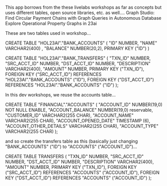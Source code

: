 

This app borrows from the these livelabs workshops as far as concepts but uses different tables, open source libraries, etc. as well....
Graph Studio: Find Circular Payment Chains with Graph Queries in Autonomous Database
Explore Operational Property Graphs in 23ai

These are two tables used in workshop...

CREATE TABLE "HOL23AI"."BANK_ACCOUNTS" (
"ID" NUMBER,
"NAME" VARCHAR2(400) ,
"BALANCE" NUMBER(20,2),
PRIMARY KEY ("ID")
)

CREATE TABLE "HOL23AI"."BANK_TRANSFERS" (
"TXN_ID" NUMBER,
"SRC_ACCT_ID" NUMBER,
"DST_ACCT_ID" NUMBER,
"DESCRIPTION" VARCHAR2(400),
"AMOUNT" NUMBER,
PRIMARY KEY ("TXN_ID"),
FOREIGN KEY ("SRC_ACCT_ID") REFERENCES "HOL23AI"."BANK_ACCOUNTS" ("ID"),
FOREIGN KEY ("DST_ACCT_ID") REFERENCES "HOL23AI"."BANK_ACCOUNTS" ("ID")
);


In this dev workshops, we reuse the accounts table...

CREATE TABLE "FINANCIAL"."ACCOUNTS"
(
"ACCOUNT_ID" NUMBER(19,0) NOT NULL ENABLE,
"ACCOUNT_BALANCE" NUMBER(19,0) reservable,
"CUSTOMER_ID" VARCHAR2(255 CHAR),
"ACCOUNT_NAME" VARCHAR2(255 CHAR),
"ACCOUNT_OPENED_DATE" TIMESTAMP (6),
"ACCOUNT_OTHER_DETAILS" VARCHAR2(255 CHAR),
"ACCOUNT_TYPE" VARCHAR2(255 CHAR)
);

and so create the transfers table as this (basically just changing "BANK_ACCOUNTS" ("ID") to "ACCOUNTS" ("ACCOUNT_ID")...

CREATE TABLE TRANSFERS (
"TXN_ID" NUMBER,
"SRC_ACCT_ID" NUMBER,
"DST_ACCT_ID" NUMBER,
"DESCRIPTION" VARCHAR2(400),
"AMOUNT" NUMBER,
PRIMARY KEY ("TXN_ID"),
FOREIGN KEY ("SRC_ACCT_ID") REFERENCES "ACCOUNTS" ("ACCOUNT_ID"),
FOREIGN KEY ("DST_ACCT_ID") REFERENCES "ACCOUNTS" ("ACCOUNT_ID")
);



